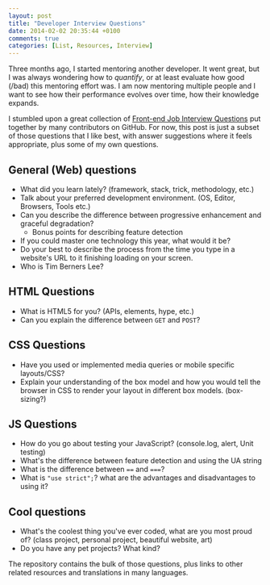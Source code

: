 ```yaml
---
layout: post
title: "Developer Interview Questions"
date: 2014-02-02 20:35:44 +0100
comments: true
categories: [List, Resources, Interview]
---
```


Three months ago, I started mentoring another developer. It went great, but I was always wondering how to _quantify_, or at least evaluate how good (/bad) this mentoring effort was. I am now mentoring multiple people and I want to see how their performance evolves over time, how their knowledge expands.

I stumbled upon a great collection of [Front-end Job Interview Questions](https://github.com/darcyclarke/Front-end-Developer-Interview-Questions) put together by many contributors on GitHub. For now, this post is just a subset of those questions that I like best, with answer suggestions where it feels appropriate, plus some of my own questions.

<!-- more -->

## General (Web) questions

* What did you learn lately? (framework, stack, trick, methodology, etc.)
* Talk about your preferred development environment. (OS, Editor, Browsers, Tools etc.)
* Can you describe the difference between progressive enhancement and graceful degradation?
  * Bonus points for describing feature detection
* If you could master one technology this year, what would it be?
* Do your best to describe the process from the time you type in a website's URL to it finishing loading on your screen.
* Who is Tim Berners Lee?

## HTML Questions

* What is HTML5 for you? (APIs, elements, hype, etc.)
* Can you explain the difference between `GET` and `POST`?

## CSS Questions

* Have you used or implemented media queries or mobile specific layouts/CSS?
* Explain your understanding of the box model and how you would tell the browser in CSS to render your layout in different box models. (box-sizing?)

## JS Questions

* How do you go about testing your JavaScript? (console.log, alert, Unit testing)
* What's the difference between feature detection and using the UA string
* What is the difference between `==` and `===`?
* What is `"use strict";`? what are the advantages and disadvantages to using it?

## Cool questions

* What's the coolest thing you've ever coded, what are you most proud of? (class project, personal project, beautiful website, art)
* Do you have any pet projects? What kind?

The repository contains the bulk of those questions, plus links to other related resources and translations in many languages.
